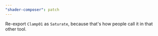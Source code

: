 ```yaml
---
"shader-composer": patch
---
```


Re-export `Clamp01` as `Saturate`, because that's how people call it in that other tool.
